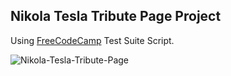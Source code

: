 ## Nikola Tesla Tribute Page Project

Using [FreeCodeCamp](freecodecamp.org/) Test Suite Script.

![Nikola-Tesla-Tribute-Page](https://user-images.githubusercontent.com/59540565/174606722-1cd473d2-fcc0-48a6-8d30-1a9619af20f9.png)
